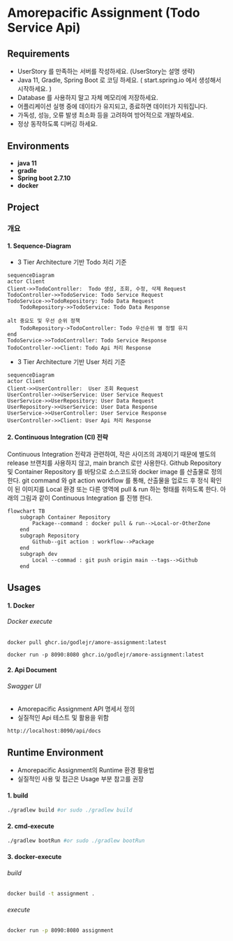 # Amorepacific Assignment (Todo Service Api)

## Requirements

- UserStory 를 만족하는 서버를 작성하세요. (UserStory는 설명 생략)
- Java 11, Gradle, Spring Boot 로 코딩 하세요. ( start.spring.io 에서 생성해서 시작하세요. )
- Database 를 사용하지 말고 자체 메모리에 저장하세요. 
- 어플리케이션 실행 중에 데이타가 유지되고, 종료하면 데이터가 지워집니다. 
- 가독성, 성능, 오류 발생 최소화 등을 고려하여 방어적으로 개발하세요. 
- 정상 동작하도록 디버깅 하세요.

## Environments

- **java 11**
- **gradle**
- **Spring boot 2.7.10**
- **docker**

## Project

### 개요

#### 1. Sequence-Diagram 

- 3 Tier Architecture 기반 Todo 처리 기준

```mermaid
sequenceDiagram
actor Client
Client->>TodoController:  Todo 생성, 조회, 수정, 삭제 Request
TodoController->>TodoService: Todo Service Request
TodoService->>TodoRepository: Todo Data Request
    TodoRepository->>TodoService: Todo Data Response

alt 중요도 및 우선 순위 정책
    TodoRepository->TodoController: Todo 우선순위 별 정렬 유지
end
TodoService->>TodoController: Todo Service Response
TodoController->>Client: Todo Api 처리 Response
```

- 3 Tier Architecture 기반 User 처리 기준

```mermaid
sequenceDiagram
actor Client
Client->>UserController:  User 조회 Request
UserController->>UserService: User Service Request
UserService->>UserRepository: User Data Request
UserRepository->>UserService: User Data Response
UserService->>UserController: User Service Response
UserController->>Client: User Api 처리 Response
```

#### 2. Continuous Integration (CI) 전략

Continuous Integration 전략과 관련하여, 작은 사이즈의 과제이기 때문에 별도의 release 브랜치를 사용하지 않고, main branch 로만 사용한다.
Github Repository 및 Container Repository 를 바탕으로 소스코드와 docker image 를 산출물로 정의한다.
git command 와 git action workflow 를 통해, 산출물을 업로드 후 정식 확인이 된 이미지를 Local 환경 또는 다른 영역에 pull & run 하는 형태를 취하도록 한다.
아래의 그림과 같이 Continuous Integration 를 진행 한다.

```mermaid
flowchart TB
    subgraph Container Repository
        Package--command : docker pull & run-->Local-or-OtherZone
    end
    subgraph Repository
        Github--git action : workflow-->Package
    end
    subgraph dev
        Local --commad : git push origin main --tags-->Github
    end
```

## Usages

#### 1. Docker

###### Docker execute

```docker
docker pull ghcr.io/godlejr/amore-assignment:latest
```

```docker
docker run -p 8090:8080 ghcr.io/godlejr/amore-assignment:latest
```

#### 2. Api Document

###### Swagger UI

- Amorepacific Assignment API 명세서 정의
- 실질적인 Api 테스트 및 활용을 위함

```html
http://localhost:8090/api/docs
```

## Runtime Environment

- Amorepacific Assignment의 Runtime 환경 활용법
- 실질적인 사용 및 접근은 Usage 부분 참고를 권장

#### 1. build

```bash
./gradlew build #or sudo ./gradlew build
```

#### 2. cmd-execute

```bash
./gradlew bootRun #or sudo ./gradlew bootRun
```

#### 3. docker-execute

###### build

```bash
docker build -t assignment .
```

###### execute

```bash
docker run -p 8090:8080 assignment
```